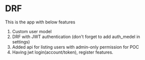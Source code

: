# DRF
This is the app with below features
1. Custom user model
2. DRF with JWT authentication (don't forget to add auth_medel in settings)
3. Added api for listing users with admin-only permission for POC
4. Having jwt login(account/token), register features.


